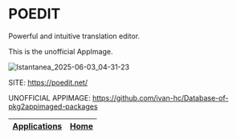 # POEDIT

 Powerful and intuitive translation editor.
 
 This is the unofficial AppImage.

 ![Istantanea_2025-06-03_04-31-23](https://github.com/user-attachments/assets/5c736054-b1b1-43d2-8807-11e863e616ce)

 SITE: https://poedit.net/
 
 UNOFFICIAL APPIMAGE: https://github.com/ivan-hc/Database-of-pkg2appimaged-packages

 | [Applications](https://portable-linux-apps.github.io/apps.html) | [Home](https://portable-linux-apps.github.io)
 | --- | --- |
